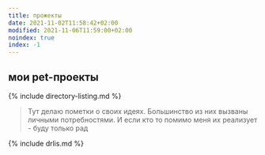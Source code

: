 ```yaml
---
title: прожекты
date: 2021-11-02T11:58:42+02:00
modified: 2021-11-06T11:59:00+02:00
noindex: true
index: -1
---
```


## мои pet-проекты

{% include directory-listing.md %}

> Тут делаю пометки о своих идеях. Большинство из них вызваны личными потребностями. И если кто то помимо меня их реализует - буду только рад



{% include drlis.md %}
